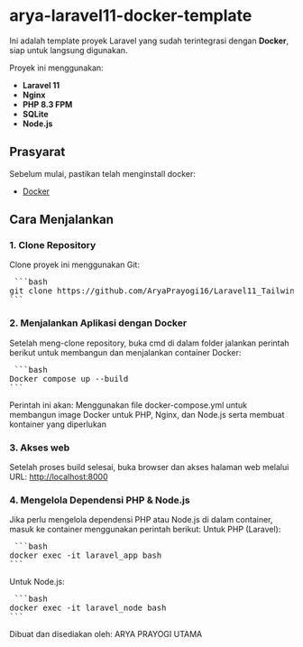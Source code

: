 # arya-laravel11-docker-template

Ini adalah template proyek Laravel yang sudah terintegrasi dengan **Docker**, siap untuk langsung digunakan.

Proyek ini menggunakan:
- **Laravel 11** 
- **Nginx** 
- **PHP 8.3 FPM** 
- **SQLite** 
- **Node.js** 

## Prasyarat

Sebelum mulai, pastikan telah menginstall docker:
- [Docker](https://docs.docker.com/desktop/setup/install/windows-install/) 

## Cara Menjalankan

### 1. Clone Repository

Clone proyek ini menggunakan Git:
<pre> ```bash
git clone https://github.com/AryaPrayogi16/Laravel11_Tailwind_Docker_BlogWebsite.git
``` </pre>

### 2. Menjalankan Aplikasi dengan Docker
Setelah meng-clone repository, buka cmd di dalam folder jalankan perintah berikut untuk membangun dan menjalankan container Docker:
<pre> ```bash
Docker compose up --build
``` </pre>


Perintah ini akan:
Menggunakan file docker-compose.yml untuk membangun image Docker untuk PHP, Nginx, dan Node.js
serta membuat kontainer yang diperlukan 

### 3. Akses web
Setelah proses build selesai, buka browser dan akses halaman web melalui URL:
[http://localhost:8000](http://localhost:8000) 

### 4. Mengelola Dependensi PHP & Node.js
Jika perlu mengelola dependensi PHP atau Node.js di dalam container, masuk ke container menggunakan perintah berikut:
Untuk PHP (Laravel):
<pre> ```bash
docker exec -it laravel_app bash
``` </pre>
Untuk Node.js:
<pre> ```bash
docker exec -it laravel_node bash
``` </pre>

Dibuat dan disediakan oleh:
ARYA PRAYOGI UTAMA

